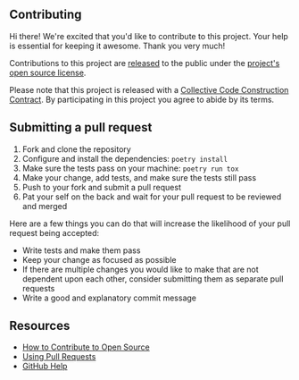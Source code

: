 ## Contributing

Hi there! We're excited that you'd like to contribute to this project. Your help is essential for
keeping it awesome. Thank you very much!

Contributions to this project are [released](https://help.github.com/articles/github-terms-of-service/#6-contributions-under-repository-license) to the public under the [project's open source license](LICENSE).

Please note that this project is released with a [Collective Code Construction Contract](https://fotoobo.readthedocs.io/en/latest/developer/c4.html).
By participating in this project you agree to abide by its terms.

## Submitting a pull request

1. Fork and clone the repository
2. Configure and install the dependencies: `poetry install`
3. Make sure the tests pass on your machine: `poetry run tox`
4. Make your change, add tests, and make sure the tests still pass
5. Push to your fork and submit a pull request
6. Pat your self on the back and wait for your pull request to be reviewed and merged

Here are a few things you can do that will increase the likelihood of your pull request being accepted:

- Write tests and make them pass
- Keep your change as focused as possible
- If there are multiple changes you would like to make that are not dependent upon each other,
  consider submitting them as separate pull requests
- Write a good and explanatory commit message

## Resources

- [How to Contribute to Open Source](https://opensource.guide/how-to-contribute/)
- [Using Pull Requests](https://help.github.com/articles/about-pull-requests/)
- [GitHub Help](https://help.github.com)

